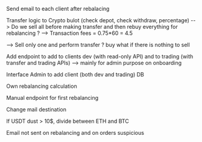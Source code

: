 Send email to each client after rebalacing

Transfer logic to Crypto bulot (check depot, check withdraw, percentage)
--> Do we sell all before making transfer and then rebuy everything for rebalancing ?
--> Transaction fees = 0.75\*60 = 4.5

--> Sell only one and perform transfer ? buy what if there is nothing to sell

Add endpoint to add to clients dev (with read-only API) and to trading (with transfer and trading APIs)
--> mainly for admin purpose on onboarding

Interface Admin to add client (both dev and trading) DB

Own rebalancing calculation

Manual endpoint for first rebalancing

Change mail destination

If USDT dust > 10$, divide between ETH and BTC

Email not sent on rebalancing and on orders suspicious
